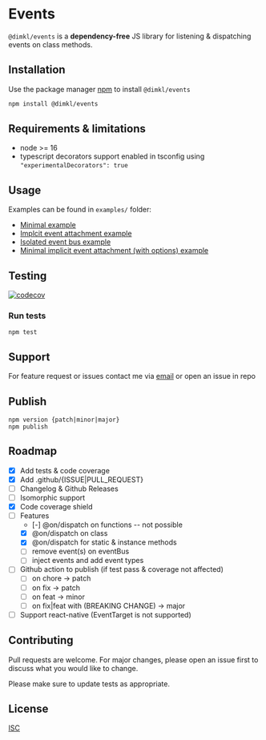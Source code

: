 # Events

`@dimkl/events` is a **dependency-free** JS library for listening & dispatching events on class methods.

## Installation

Use the package manager [npm](https://nodejs.org/en/download/) to install `@dimkl/events`

```bash
npm install @dimkl/events
```

## Requirements & limitations

- node >= 16
- typescript decorators support enabled in tsconfig using `"experimentalDecorators": true`

## Usage

Examples can be found in `examples/` folder:

- [Minimal example](./examples/minimal.ts)
- [Implcit event attachment example](./examples/impplicit-event-attach.ts)
- [Isolated event bus example](./examples/isolated-event-bus.ts)
- [Minimal implicit event attachment (with options) example](./examples/event-options.ts)

## Testing

[![codecov](https://codecov.io/gh/dimkl/events/branch/main/graph/badge.svg?token=VHYWTFBNHB)](https://codecov.io/gh/dimkl/events)

### Run tests

```
npm test
```

## Support
For feature request or issues contact me via [email](mailto:dimitris.klouvas@gmail.com) or open an issue in repo

## Publish

```
npm version {patch|minor|major}
npm publish
```

## Roadmap

- [x] Add tests & code coverage
- [x] Add .github/{ISSUE|PULL_REQUEST}
- [ ] Changelog & Github Releases
- [ ] Isomorphic support
- [x] Code coverage shield
- [ ] Features
    - [-] @on/dispatch on functions -- not possible
    - [x] @on/dispatch on class
    - [x] @on/dispatch for static & instance methods
    - [ ] remove event(s) on eventBus
    - [ ] inject events and add event types
- [ ] Github action to publish (if test pass & coverage not affected)
    - [ ] on chore -> patch
    - [ ] on fix -> patch
    - [ ] on feat -> minor
    - [ ] on fix|feat with (BREAKING CHANGE) -> major
- [ ] Support react-native (EventTarget is not supported)

## Contributing

Pull requests are welcome. For major changes, please open an issue first
to discuss what you would like to change.

Please make sure to update tests as appropriate.

## License

[ISC](https://choosealicense.com/licenses/isc/)